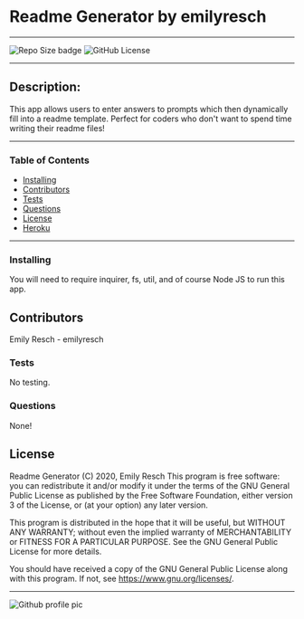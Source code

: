 

# __Readme Generator__ by emilyresch


_________________________

![Repo Size badge](https://img.shields.io/github/repo-size/emilyresch/resch_READMEgenerator_8)
![GitHub License](https://img.shields.io/github/license/emilyresch/resch_READMEgenerator_8)

_________________________

## Description:
This app allows users to enter answers to prompts which then dynamically fill into a readme template. Perfect for coders who don't want to spend time writing their readme files!

_________________________

### Table of Contents
- [Installing](#installing)
- [Contributors](#contributors)
- [Tests](#tests)
- [Questions](#questions)
- [License](#license)
- [Heroku](#heroku)

_________________________

### Installing
You will need to require inquirer, fs, util, and of course Node JS to run this app.

## Contributors
Emily Resch - emilyresch

### Tests
No testing.

### Questions
None!

## License
Readme Generator (C) 2020, Emily Resch
This program is free software: you can redistribute it and/or modify
it under the terms of the GNU General Public License as published by
the Free Software Foundation, either version 3 of the License, or
(at your option) any later version.

This program is distributed in the hope that it will be useful,
but WITHOUT ANY WARRANTY; without even the implied warranty of
MERCHANTABILITY or FITNESS FOR A PARTICULAR PURPOSE.  See the
GNU General Public License for more details.

You should have received a copy of the GNU General Public License
along with this program.  If not, see <https://www.gnu.org/licenses/>.



_____________________

![Github profile pic](https://avatars2.githubusercontent.com/emilyresch)
